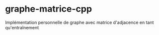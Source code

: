# graphe-matrice-cpp
Implémentation personnelle de graphe avec matrice d'adjacence en tant qu'entraînement
